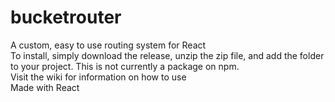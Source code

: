 # bucketrouter
A custom, easy to use routing system for React
<br>
To install, simply download the release, unzip the zip file, and add the folder to your project. This is not currently a package on npm. 
<br>
Visit the wiki for information on how to use
<br>
Made with React